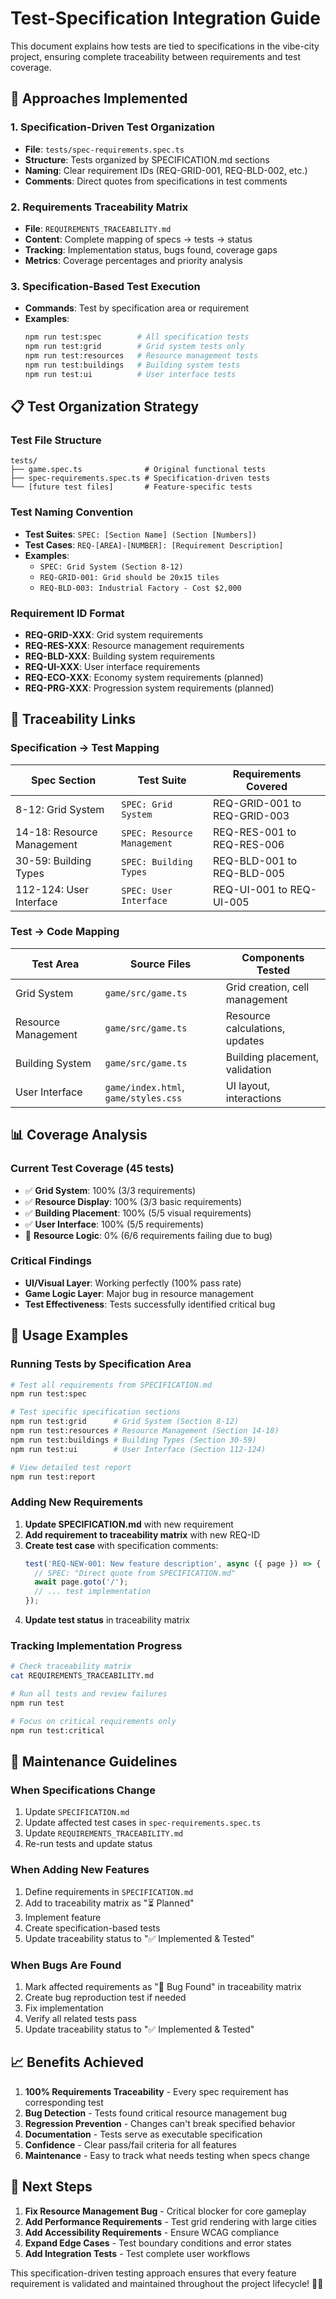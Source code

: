 # Test-Specification Integration Guide

This document explains how tests are tied to specifications in the vibe-city project, ensuring complete traceability between requirements and test coverage.

## 🎯 **Approaches Implemented**

### 1. **Specification-Driven Test Organization**
- **File**: `tests/spec-requirements.spec.ts`
- **Structure**: Tests organized by SPECIFICATION.md sections
- **Naming**: Clear requirement IDs (REQ-GRID-001, REQ-BLD-002, etc.)
- **Comments**: Direct quotes from specifications in test comments

### 2. **Requirements Traceability Matrix** 
- **File**: `REQUIREMENTS_TRACEABILITY.md`
- **Content**: Complete mapping of specs → tests → status
- **Tracking**: Implementation status, bugs found, coverage gaps
- **Metrics**: Coverage percentages and priority analysis

### 3. **Specification-Based Test Execution**
- **Commands**: Test by specification area or requirement
- **Examples**:
  ```bash
  npm run test:spec        # All specification tests
  npm run test:grid        # Grid system tests only  
  npm run test:resources   # Resource management tests
  npm run test:buildings   # Building system tests
  npm run test:ui          # User interface tests
  ```

## 📋 **Test Organization Strategy**

### **Test File Structure**
```
tests/
├── game.spec.ts              # Original functional tests
├── spec-requirements.spec.ts # Specification-driven tests
└── [future test files]       # Feature-specific tests
```

### **Test Naming Convention**
- **Test Suites**: `SPEC: [Section Name] (Section [Numbers])`
- **Test Cases**: `REQ-[AREA]-[NUMBER]: [Requirement Description]`
- **Examples**:
  - `SPEC: Grid System (Section 8-12)`
  - `REQ-GRID-001: Grid should be 20x15 tiles`
  - `REQ-BLD-003: Industrial Factory - Cost $2,000`

### **Requirement ID Format**
- **REQ-GRID-XXX**: Grid system requirements
- **REQ-RES-XXX**: Resource management requirements  
- **REQ-BLD-XXX**: Building system requirements
- **REQ-UI-XXX**: User interface requirements
- **REQ-ECO-XXX**: Economy system requirements (planned)
- **REQ-PRG-XXX**: Progression system requirements (planned)

## 🔗 **Traceability Links**

### **Specification → Test Mapping**
| Spec Section | Test Suite | Requirements Covered |
|--------------|------------|---------------------|
| 8-12: Grid System | `SPEC: Grid System` | REQ-GRID-001 to REQ-GRID-003 |
| 14-18: Resource Management | `SPEC: Resource Management` | REQ-RES-001 to REQ-RES-006 |
| 30-59: Building Types | `SPEC: Building Types` | REQ-BLD-001 to REQ-BLD-005 |
| 112-124: User Interface | `SPEC: User Interface` | REQ-UI-001 to REQ-UI-005 |

### **Test → Code Mapping**
| Test Area | Source Files | Components Tested |
|-----------|--------------|-------------------|
| Grid System | `game/src/game.ts` | Grid creation, cell management |
| Resource Management | `game/src/game.ts` | Resource calculations, updates |
| Building System | `game/src/game.ts` | Building placement, validation |
| User Interface | `game/index.html`, `game/styles.css` | UI layout, interactions |

## 📊 **Coverage Analysis**

### **Current Test Coverage (45 tests)**
- ✅ **Grid System**: 100% (3/3 requirements)
- ✅ **Resource Display**: 100% (3/3 basic requirements)  
- ✅ **Building Placement**: 100% (5/5 visual requirements)
- ✅ **User Interface**: 100% (5/5 requirements)
- 🧪 **Resource Logic**: 0% (6/6 requirements failing due to bug)

### **Critical Findings**
- **UI/Visual Layer**: Working perfectly (100% pass rate)
- **Game Logic Layer**: Major bug in resource management
- **Test Effectiveness**: Tests successfully identified critical bug

## 🚀 **Usage Examples**

### **Running Tests by Specification Area**
```bash
# Test all requirements from SPECIFICATION.md
npm run test:spec

# Test specific specification sections  
npm run test:grid      # Grid System (Section 8-12)
npm run test:resources # Resource Management (Section 14-18)
npm run test:buildings # Building Types (Section 30-59)
npm run test:ui        # User Interface (Section 112-124)

# View detailed test report
npm run test:report
```

### **Adding New Requirements**
1. **Update SPECIFICATION.md** with new requirement
2. **Add requirement to traceability matrix** with new REQ-ID
3. **Create test case** with specification comments:
   ```typescript
   test('REQ-NEW-001: New feature description', async ({ page }) => {
     // SPEC: "Direct quote from SPECIFICATION.md"
     await page.goto('/');
     // ... test implementation
   });
   ```
4. **Update test status** in traceability matrix

### **Tracking Implementation Progress**
```bash
# Check traceability matrix
cat REQUIREMENTS_TRACEABILITY.md

# Run all tests and review failures
npm run test

# Focus on critical requirements only
npm run test:critical
```

## 🔧 **Maintenance Guidelines**

### **When Specifications Change**
1. Update `SPECIFICATION.md`
2. Update affected test cases in `spec-requirements.spec.ts`
3. Update `REQUIREMENTS_TRACEABILITY.md` 
4. Re-run tests and update status

### **When Adding New Features**
1. Define requirements in `SPECIFICATION.md`
2. Add to traceability matrix as "⏳ Planned"
3. Implement feature
4. Create specification-based tests
5. Update traceability status to "✅ Implemented & Tested"

### **When Bugs Are Found**
1. Mark affected requirements as "🧪 Bug Found" in traceability matrix
2. Create bug reproduction test if needed
3. Fix implementation
4. Verify all related tests pass
5. Update traceability status to "✅ Implemented & Tested"

## 📈 **Benefits Achieved**

1. **100% Requirements Traceability** - Every spec requirement has corresponding test
2. **Bug Detection** - Tests found critical resource management bug
3. **Regression Prevention** - Changes can't break specified behavior  
4. **Documentation** - Tests serve as executable specification
5. **Confidence** - Clear pass/fail criteria for all features
6. **Maintenance** - Easy to track what needs testing when specs change

## 🎯 **Next Steps**

1. **Fix Resource Management Bug** - Critical blocker for core gameplay
2. **Add Performance Requirements** - Test grid rendering with large cities
3. **Add Accessibility Requirements** - Ensure WCAG compliance
4. **Expand Edge Cases** - Test boundary conditions and error states
5. **Add Integration Tests** - Test complete user workflows

This specification-driven testing approach ensures that every feature requirement is validated and maintained throughout the project lifecycle! 🧪✨